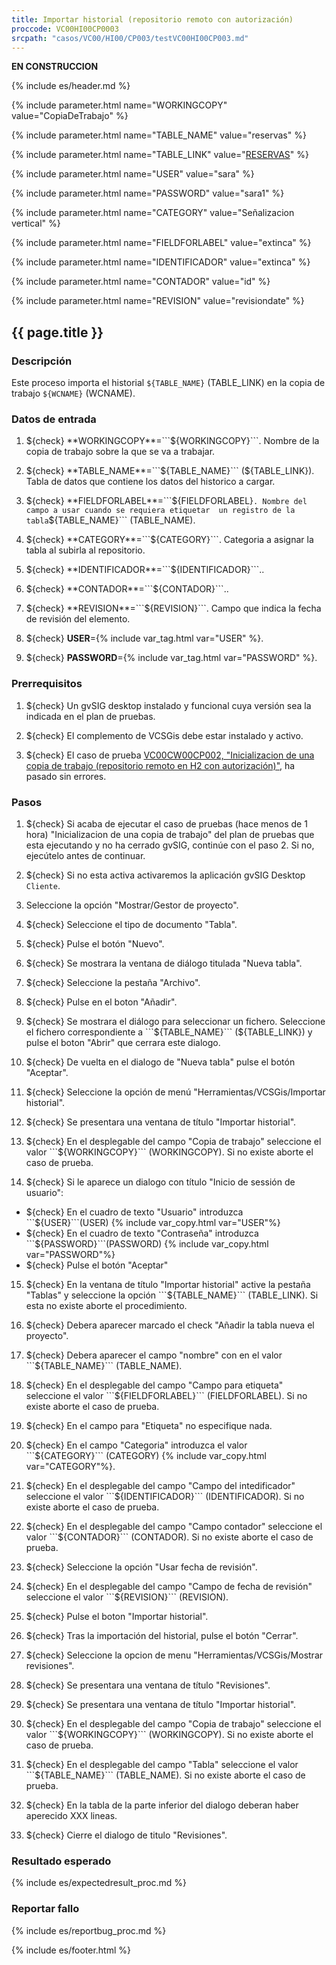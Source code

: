```yaml
---
title: Importar historial (repositorio remoto con autorización)
proccode: VC00HI00CP0003
srcpath: "casos/VC00/HI00/CP003/testVC00HI00CP003.md"
---
```



**EN CONSTRUCCION**

{% include es/header.md %}

{% include parameter.html name="WORKINGCOPY" value="CopiaDeTrabajo" %}

{% include parameter.html name="TABLE_NAME" value="reservas" %}

{% include parameter.html name="TABLE_LINK" value="<a href='../../data/reservas.csv'>RESERVAS</a>" %}

{% include parameter.html name="USER" value="sara" %}

{% include parameter.html name="PASSWORD" value="sara1" %}

{% include parameter.html name="CATEGORY" value="Señalizacion vertical" %}

{% include parameter.html name="FIELDFORLABEL" value="extinca" %}

{% include parameter.html name="IDENTIFICADOR" value="extinca" %}

{% include parameter.html name="CONTADOR" value="id" %}

{% include parameter.html name="REVISION" value="revisiondate" %}


## {{ page.title }}

### Descripción

Este proceso importa el historial ```${TABLE_NAME}``` (TABLE_LINK) en la copia de trabajo ```${WCNAME}``` (WCNAME).

### Datos de entrada

1. ${check} **WORKINGCOPY**=```${WORKINGCOPY}```. Nombre de la copia de trabajo sobre la que se va a trabajar.

1. ${check} **TABLE_NAME**=```${TABLE_NAME}``` (${TABLE_LINK}). Tabla de datos que contiene los datos del 
   historico a cargar. 

1. ${check} **FIELDFORLABEL**=```${FIELDFORLABEL}```. Nombre del campo a usar cuando se requiera etiquetar 
   un registro de la tabla```${TABLE_NAME}``` (TABLE_NAME).

1. ${check} **CATEGORY**=```${CATEGORY}```. Categoria a asignar la tabla al subirla al repositorio.

1. ${check} **IDENTIFICADOR**=```${IDENTIFICADOR}```..

1. ${check} **CONTADOR**=```${CONTADOR}```..

1. ${check} **REVISION**=```${REVISION}```. Campo que indica la fecha de revisión del elemento.

1. ${check} **USER**={% include var_tag.html var="USER" %}.

1. ${check} **PASSWORD**={% include var_tag.html var="PASSWORD" %}.


### Prerrequisitos

1. ${check} Un gvSIG desktop instalado y funcional cuya versión sea la indicada en el plan de pruebas.

1. ${check} El complemento de VCSGis debe estar instalado y activo.

1. ${check} El caso de prueba 
   [VC00CW00CP002, "Inicializacion de una copia de trabajo (repositorio remoto en H2 con autorización)"](../../CW00/CP002/testVC00WC00CP002.md),
   ha pasado sin errores.
   
### Pasos

1. ${check} Si acaba de ejecutar el caso de pruebas (hace menos de 1 hora) 
    "Inicializacion de una copia de trabajo" del plan de pruebas que esta ejecutando
    y no ha cerrado gvSIG, continúe con el paso 2. Si no, ejecútelo antes de continuar.

2. ${check} Si no esta activa activaremos la aplicación gvSIG Desktop ```Cliente```.

3. Seleccione la opción "Mostrar/Gestor de proyecto".

4. ${check} Seleccione el tipo de documento "Tabla".

5. ${check} Pulse el botón "Nuevo".

6. ${check} Se mostrara la ventana de diálogo titulada "Nueva tabla". 

7. ${check} Seleccione la pestaña "Archivo".

8. ${check} Pulse en el boton "Añadir".

9. ${check} Se mostrara el diálogo para seleccionar un fichero. 
    Seleccione el fichero correspondiente a ```${TABLE_NAME}``` (${TABLE_LINK}) y pulse el boton "Abrir" que cerrara este dialogo.

10. ${check} De vuelta en el dialogo de "Nueva tabla" pulse el botón "Aceptar".

11. ${check} Seleccione la opción de menú "Herramientas/VCSGis/Importar historial".

12. ${check} Se presentara una ventana de título  "Importar historial".

13. ${check} En el desplegable del campo "Copia de trabajo" seleccione el valor ```${WORKINGCOPY}``` (WORKINGCOPY).
    Si no existe aborte el caso de prueba.

14. ${check} Si le aparece un dialogo con título "Inicio de sessión de usuario":
   * ${check} En el cuadro de texto "Usuario" introduzca ```${USER}```(USER) {% include var_copy.html var="USER"%}
   * ${check} En el cuadro de texto "Contraseña" introduzca ```${PASSWORD}```(PASSWORD) {% include var_copy.html var="PASSWORD"%}
   * ${check} Pulse el botón "Aceptar"

15. ${check} En la ventana de título  "Importar historial" active la pestaña "Tablas" y seleccione
    la opción ```${TABLE_NAME}``` (TABLE_LINK). Si esta no existe aborte el procedimiento.

16. ${check} Debera aparecer marcado el check "Añadir la tabla nueva el proyecto".

17. ${check} Debera aparecer el campo "nombre" con en el valor ```${TABLE_NAME}``` (TABLE_NAME).

18. ${check} En el desplegable del campo "Campo para etiqueta" seleccione el valor ```${FIELDFORLABEL}``` (FIELDFORLABEL). 
   Si no existe aborte el caso de prueba.

19. ${check} En el campo para "Etiqueta" no especifique nada.

20. ${check} En el campo "Categoria" introduzca el valor ```${CATEGORY}``` (CATEGORY) {% include var_copy.html var="CATEGORY"%}.

21. ${check} En el desplegable del campo "Campo del intedificador" seleccione el valor ```${IDENTIFICADOR}``` (IDENTIFICADOR).
    Si no existe aborte el caso de prueba.

22. ${check} En el desplegable del campo "Campo contador" seleccione el valor ```${CONTADOR}``` (CONTADOR).
    Si no existe aborte el caso de prueba.

23. ${check} Seleccione la opción "Usar fecha de revisión".

24. ${check} En el desplegable del campo "Campo de fecha de revisión" seleccione el valor ```${REVISION}``` (REVISION).

25. ${check} Pulse el boton "Importar historial".

26. ${check} Tras la importación del historial, pulse el botón "Cerrar". 

27. ${check} Seleccione la opcion de menu "Herramientas/VCSGis/Mostrar revisiones".

28. ${check} Se presentara una ventana de título  "Revisiones".

29. ${check} Se presentara una ventana de título  "Importar historial".

30. ${check} En el desplegable del campo "Copia de trabajo" seleccione el valor ```${WORKINGCOPY}``` (WORKINGCOPY).
    Si no existe aborte el caso de prueba.

31. ${check} En el desplegable del campo "Tabla" seleccione el valor ```${TABLE_NAME}``` (TABLE_NAME).
    Si no existe aborte el caso de prueba.
    
32. ${check} En la tabla de la parte inferior del dialogo deberan haber aperecido XXX lineas.

33. ${check} Cierre el dialogo de titulo "Revisiones".

### Resultado esperado

{% include es/expectedresult_proc.md %}

### Reportar fallo

{% include es/reportbug_proc.md %}

{% include es/footer.html %}
